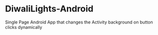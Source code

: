 # DiwaliLights-Android
Single Page Android App that changes the Activity background on button clicks dynamically
